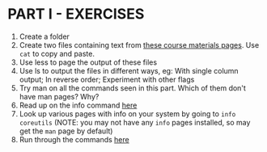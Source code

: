 # PART I - EXERCISES

1. Create a folder
1. Create two files containing text from [these course materials pages](https://github.com/ianmiell/introduction-to-the-command-line). Use `cat` to copy and paste.
1. Use less to page the output of these files
1. Use ls to output the files in different ways, eg: With single column output; In reverse order; Experiment with other flags
1. Try man on all the commands seen in this part. Which of them don't have man pages? Why?
1. Read up on the info command [here](https://zwischenzugs.com/2019/09/04/the-lazy-persons-guide-to-the-info-command/)
1. Look up various pages with info on your system by going to `info coreutils` (NOTE: you may not have any `info` pages installed, so may get the `man` page by default)
1. Run through the commands [here](../source/part1.txt)
